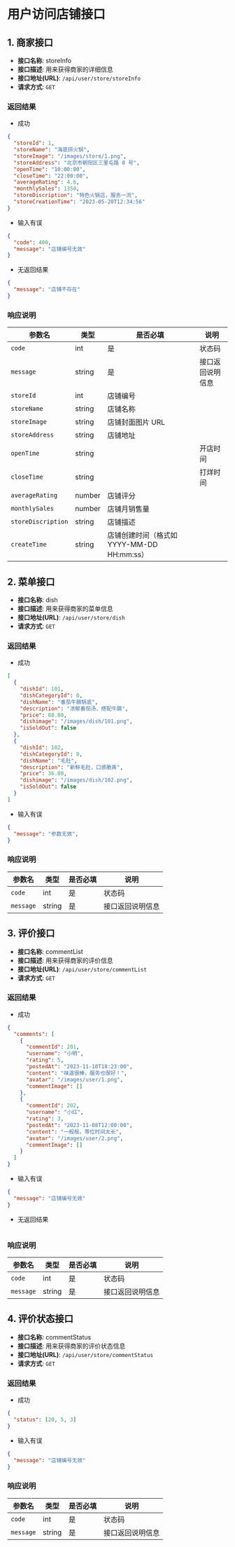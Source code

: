 # 用户访问店铺接口

## 1. 商家接口
- **接口名称**: storeInfo
- **接口描述**: 用来获得商家的详细信息
- **接口地址(URL)**: `/api/user/store/storeInfo`
- **请求方式**: `GET`

### 返回结果
- 成功
```json
{
  "storeId": 1,
  "storeName": "海底捞火锅",
  "storeImage": "/images/store/1.png",
  "storeAddress": "北京市朝阳区三里屯路 8 号",
  "openTime": "10:00:00",
  "closeTime": "22:00:00",
  "averageRating": 4.6,
  "monthlySales": 1350,
  "storeDiscription": "特色火锅店，服务一流",
  "storeCreationTime": "2023-05-20T12:34:56"
}
```
- 输入有误
```json
{
  "code": 400,
  "message": "店铺编号无效"
}
```
- 无返回结果
```json
{
  "message": "店铺不存在"
}
```

### 响应说明
| 参数名 | 类型 | 是否必填 | 说明 |
|--------|------|----------|------|
| `code` | int | 是 | 状态码 |
| `message` | string | 是 | 接口返回说明信息 |
| `storeId` | int | 店铺编号  |
| `storeName` | string | 店铺名称 |
| `storeImage` | string | 店铺封面图片 URL |
| `storeAddress` | string | 店铺地址 |
| `openTime` | string || 开店时间 |
| `closeTime`| string || 打烊时间 |
| `averageRating`        | number      | 店铺评分                        |
| `monthlySales`  | number      | 店铺月销售量                     |
| `storeDiscription`   | string      | 店铺描述                        |
| `createTime`    | string      | 店铺创建时间（格式如 YYYY-MM-DD HH:mm:ss） |

## 2. 菜单接口
- **接口名称**: dish
- **接口描述**: 用来获得商家的菜单信息
- **接口地址(URL)**: `/api/user/store/dish`
- **请求方式**: `GET`

### 返回结果
- 成功
```json
[
  {
    "dishId": 101,
    "dishCategoryId": 0,
    "dishName": "番茄牛腩锅底",
    "description": "浓郁番茄汤，搭配牛腩",
    "price": 88.00,
    "dishimage": "/images/dish/101.png",
    "isSoldOut": false
  },
  {
    "dishId": 102,
    "dishCategoryId": 0,
    "dishName": "毛肚",
    "description": "新鲜毛肚，口感脆爽",
    "price": 36.00,
    "dishimage": "/images/dish/102.png",
    "isSoldOut": false
  }
]
```
- 输入有误
```json
{
  "message": "参数无效",
}
```

### 响应说明
| 参数名 | 类型 | 是否必填 | 说明 |
|--------|------|----------|------|
| `code` | int | 是 | 状态码 |
| `message` | string | 是 | 接口返回说明信息 |



## 3. 评价接口
- **接口名称**: commentList
- **接口描述**: 用来获得商家的评价信息
- **接口地址(URL)**: `/api/user/store/commentList`
- **请求方式**: `GET`

### 返回结果
- 成功
```json
{
  "comments": [
    {
      "commentId": 201,
      "username": "小明",
      "rating": 5,
      "postedAt": "2023-11-10T18:23:00",
      "content": "味道很棒，服务也很好！",
      "avatar": "/images/user/1.png",
      "commentImage": []
    },
    {
      "commentId": 202,
      "username": "小红",
      "rating": 3,
      "postedAt": "2023-11-08T12:00:00",
      "content": "一般般，等位时间太长",
      "avatar": "/images/user/2.png",
      "commentImage": []
    }
  ]
}
```
- 输入有误
```json
{
  "message": "店铺编号无效"
}
```
- 无返回结果
```json

```

### 响应说明
| 参数名 | 类型 | 是否必填 | 说明 |
|--------|------|----------|------|
| `code` | int | 是 | 状态码 |
| `message` | string | 是 | 接口返回说明信息 |



## 4. 评价状态接口
- **接口名称**: commentStatus
- **接口描述**: 用来获得商家的评价状态信息
- **接口地址(URL)**: `/api/user/store/commentStatus`
- **请求方式**: `GET`

### 返回结果
- 成功
```json
{
  "status": [20, 5, 3]
}
```
- 输入有误
```json
{
  "message": "店铺编号无效"
}
```

### 响应说明
| 参数名 | 类型 | 是否必填 | 说明 |
|--------|------|----------|------|
| `code` | int | 是 | 状态码 |
| `message` | string | 是 | 接口返回说明信息 |
